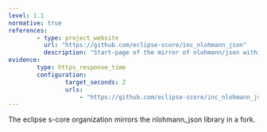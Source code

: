 ```yaml
---
level: 1.1
normative: true
references:
        - type: project_website
          url: "https://github.com/eclipse-score/inc_nlohmann_json"
          description: "Start-page of the mirror of nlohmann/json within Eclipse S-CORE"
evidence:
        type: https_response_time
        configuration:
                target_seconds: 2
                urls:
                    - "https://github.com/eclipse-score/inc_nlohmann_json"
---
```


The eclipse s-core organization mirrors the nlohmann_json library in a fork.